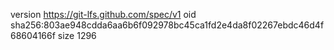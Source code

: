 version https://git-lfs.github.com/spec/v1
oid sha256:803ae948cdda6aa6b6f092978bc45ca1fd2e4da8f02267ebdc46d4f68604166f
size 1296
